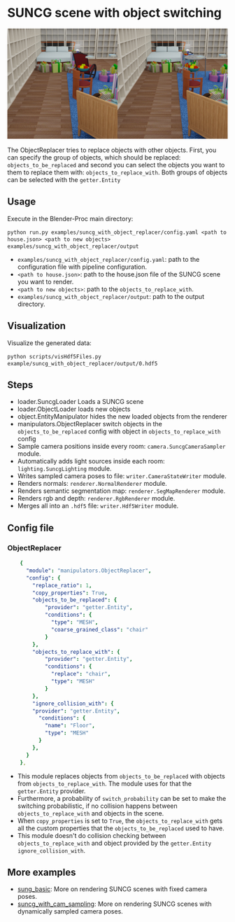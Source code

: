 # SUNCG scene with object switching

![](result.png)

The ObjectReplacer tries to replace objects with other objects.
First, you can specify the group of objects, which should be replaced: `objects_to_be_replaced` 
and second you can select the objects you want to them to replace them with: `objects_to_replace_with`.
Both groups of objects can be selected with the `getter.Entity`

## Usage

Execute in the Blender-Proc main directory:

```
python run.py examples/suncg_with_object_replacer/config.yaml <path to house.json> <path to new objects> examples/suncg_with_object_replacer/output
```

* `examples/suncg_with_object_replacer/config.yaml`: path to the configuration file with pipeline configuration.
* `<path to house.json>`: path to the house.json file of the SUNCG scene you want to render.
* `<path to new objects>`: path to the `objects_to_replace_with`.
* `examples/suncg_with_object_replacer/output`: path to the output directory.


## Visualization

Visualize the generated data:

```
python scripts/visHdf5Files.py example/suncg_with_object_replacer/output/0.hdf5
```

## Steps

* loader.SuncgLoader Loads a SUNCG scene
* loader.ObjectLoader loads new objects 
* object.EntityManipulator hides the new loaded objects from the renderer 
* manipulators.ObjectReplacer switch objects in the `objects_to_be_replaced` config with object in `objects_to_replace_with` config
* Sample camera positions inside every room: `camera.SuncgCameraSampler` module.
* Automatically adds light sources inside each room: `lighting.SuncgLighting` module.
* Writes sampled camera poses to file: `writer.CameraStateWriter` module.
* Renders normals: `renderer.NormalRenderer` module.
* Renders semantic segmentation map: `renderer.SegMapRenderer` module.
* Renders rgb and depth: `renderer.RgbRenderer` module.
* Merges all into an `.hdf5` file: `writer.Hdf5Writer` module.

## Config file

### ObjectReplacer

```yaml
    {
      "module": "manipulators.ObjectReplacer",
      "config": {
        "replace_ratio": 1,
        "copy_properties": True,
        "objects_to_be_replaced": {
            "provider": "getter.Entity",
            "conditions": {
              "type": "MESH",
              "coarse_grained_class": "chair"
            }
        },
        "objects_to_replace_with": {
            "provider": "getter.Entity",
            "conditions": {
              "replace": "chair",
              "type": "MESH"
            }
        },
        "ignore_collision_with": {
        "provider": "getter.Entity",
          "conditions": {
            "name": "Floor",
            "type": "MESH"
          }
        },
      }
    },
```

* This module replaces objects from `objects_to_be_replaced` with objects from `objects_to_replace_with`. The module uses for that the `getter.Entity` provider.
* Furthermore, a probability of `switch_probability` can be set to make the switching probabilistic, if no collision happens between `objects_to_replace_with` and objects in the scene.
* When `copy_properties` is set to `True`, the `objects_to_replace_with` gets all the custom properties that the `objects_to_be_replaced` used to have.
* This module doesn't do collision checking between `objects_to_replace_with` and object provided by the `getter.Entity` `ignore_collision_with`.

## More examples

* [sung_basic](../suncg_basic): More on rendering SUNCG scenes with fixed camera poses.
* [suncg_with_cam_sampling](../suncg_with_cam_sampling): More on rendering SUNCG scenes with dynamically sampled camera poses.
